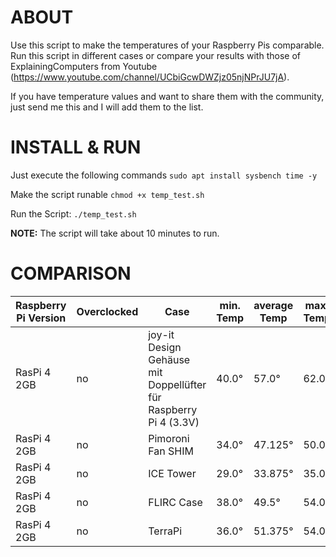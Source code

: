 # ABOUT
Use this script to make the temperatures of your Raspberry Pis comparable. Run this script in different cases or compare your results with those of ExplainingComputers from Youtube (https://www.youtube.com/channel/UCbiGcwDWZjz05njNPrJU7jA).

If you have temperature values and want to share them with the community, just send me this and I will add them to the list.

# INSTALL & RUN
Just execute the following commands
`sudo apt install sysbench time -y`

Make the script runable
`chmod +x temp_test.sh`

Run the Script:
`./temp_test.sh`

**NOTE:** The script will take about 10 minutes to run.

# COMPARISON 

|Raspberry Pi Version|Overclocked|Case|min. Temp|average Temp|max. Temp|
|----|----|----|----|----|----|
|RasPi 4 2GB|no|joy-it Design Gehäuse mit Doppellüfter für Raspberry Pi 4 (3.3V)|40.0°|57.0°|62.0°|
|RasPi 4 2GB|no|Pimoroni Fan SHIM|34.0°|47.125°|50.0°|
|RasPi 4 2GB|no|ICE Tower|29.0°|33.875°|35.0°|
|RasPi 4 2GB|no|FLIRC Case|38.0°|49.5°|54.0°|
|RasPi 4 2GB|no|TerraPi|36.0°|51.375°|54.0°|
